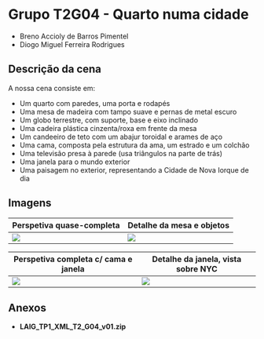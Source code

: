 # Grupo T2G04 - Quarto numa cidade

* Breno Accioly de Barros Pimentel
* Diogo Miguel Ferreira Rodrigues

## Descrição da cena

A nossa cena consiste em:
* Um quarto com paredes, uma porta e rodapés
* Uma mesa de madeira com tampo suave e pernas de metal escuro
* Um globo terrestre, com suporte, base e eixo inclinado
* Uma cadeira plástica cinzenta/roxa em frente da mesa
* Um candeeiro de teto com um abajur toroidal e arames de aço
* Uma cama, composta pela estrutura da ama, um estrado e um colchão
* Uma televisão presa à parede (usa triângulos na parte de trás)
* Uma janela para o mundo exterior
* Uma paisagem no exterior, representando a Cidade de Nova Iorque de dia

## Imagens

| Perspetiva quase-completa            | Detalhe da mesa e objetos            |
|--------------------------------------|--------------------------------------|
| ![](https://i.imgur.com/RpgHm7W.jpg) | ![](https://i.imgur.com/pEPflE7.jpg) |

| Perspetiva completa c/ cama e janela | Detalhe da janela, vista sobre NYC   |
|--------------------------------------|--------------------------------------|
| ![](https://i.imgur.com/xOV5okT.jpg) | ![](https://i.imgur.com/2QnzhBo.jpg) |

## Anexos

* **LAIG_TP1_XML_T2_G04_v01.zip**
